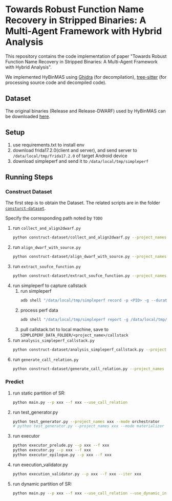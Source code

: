 # Towards Robust Function Name Recovery in Stripped Binaries: A Multi-Agent Framework with Hybrid Analysis
This repository contains the code implementation of paper "Towards Robust Function Name Recovery in Stripped Binaries: A Multi-Agent Framework with Hybrid Analysis".

We implemented HyBinMAS using [Ghidra](https://ghidra-sre.org/) (for decompilation), [tree-sitter](https://tree-sitter.github.io/tree-sitter/) (for processing source code and decompiled code).



##  Dataset
The original binaries (Release and Release-DWARF) used by HyBinMAS can be downloaded [here](https://drive.google.com/file/d/1MtyYN4YUWsd_BXGrbfYCDS211IqUpK7R/view?usp=sharing).

## Setup
1. use requirements.txt to install env
2. download frida17.2.0(client and server), and send server to `/data/local/tmp/frida17.2.0` of target Android device
3. download simpleperf and send it to `/data/local/tmp/simpleperf`

## Running Steps

### Construct Dataset
The first step is to obtain the Dataset.
The related scripts are in the folder [`consturct-dataset`](consturct-dataset).

Specify the corresponding path noted by `TODO`

1. run `collect_and_align2dwarf.py`
   ```bash
   python construct-dataset/collect_and_align2dwarf.py --project_names PROJECT_NAMES
   ```
2. run `align_dwarf_with_source.py`
   ```bash
   python construct-dataset/align_dwarf_with_source.py --project_names PROJECT_NAMES
   ```
3. run `extract_soufce_function.py`
   ```bash
   python construct-dataset/extract_soufce_function.py --project_names PROJECT_NAMES
   ```
4. run simpleperf to capture callstack
   1. run simpleperf
      ```bash
      adb shell "/data/local/tmp/simpleperf record -p <PID> -g --duration 10 -o /data/local/tmp/perf.data"
      ```
   2. process perf data
      ```bash
      adb shell "/data/local/tmp/simpleperf report -g /data/local/tmp/perf.data > /data/local/tmp/callstack.txt"
      ```
   3. pull callstack.txt to local machine, save to `SIMPLEPERF_DATA_FOLDER/<project_name>/callstack`
5. run `analysis_simpleperf_callstack.py`
   ```bash
   python construct-dataset/analysis_simpleperf_callstack.py --project_names PROJECT_NAMES
   ```
6. run `generate_call_relation.py`
   ```bash
   python construct-dataset/generate_call_relation.py --project_names PROJECT_NAMES
   ```


### Predict
1. run static partition of SR:
   ```bash
   python main.py --p xxx --f xxx --use_call_relation
   ```
2. run test_generator.py
   ```bash
   python test_generator.py --project_names xxx --mode orchestrator
   # python test_generator.py --project_names xxx --mode materializer
   ```
3. run executor
   ```bash
   python executor_prelude.py --p xxx --f xxx
   python executor.py --p xxx --f xxx
   python executor_epilogue.py --p xxx --f xxx
   ```
4. run execution_validator.py
   ```bash
   python execution_validator.py --p xxx --f xxx --iter xxx
   ```
5. run dynamic partition of SR:
   ```bash
   python main.py --p xxx --f xxx --use_call_relation --use_dynamic_info
   ```

